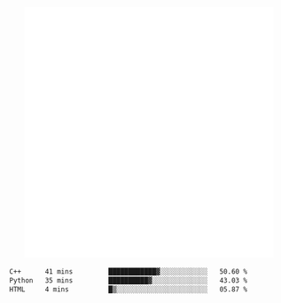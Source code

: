 <div align="center">
    <a href="https://konst.fish">
        <img src="https://raw.githubusercontent.com/konstfish/konstfish/master/fish.svg" alt="Logo" width="450"/>
    </a>
</div>

<!--START_SECTION:waka-->
```text
C++      41 mins         ████████████▓░░░░░░░░░░░░   50.60 % 
Python   35 mins         ██████████▓░░░░░░░░░░░░░░   43.03 % 
HTML     4 mins          █▒░░░░░░░░░░░░░░░░░░░░░░░   05.87 % 
```
<!--END_SECTION:waka-->
